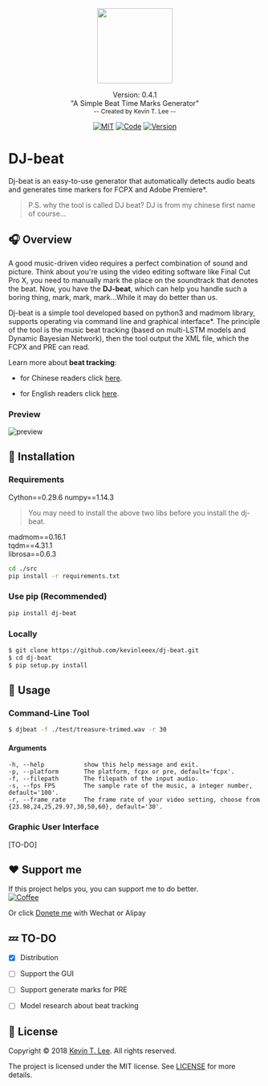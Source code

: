 
<div align="center"><img style="display:inline-block" width='150' src="./assets/DJbeat-logo.png"/><p>
    <span style="font-size: 14px">Version: 0.4.1</span><br>
    <span>"A Simple Beat Time Marks Generator"</span><br>
    <span style="font-size: 12px;color= #95dafc">-- Created by <a>Kevin T. Lee</a> --</span>
    </p>
    <a href="./LICENSE"><img alt="MIT" src="https://img.shields.io/github/license/mashape/apistatus.svg?&url=LICENSE&longCache=true&style=for-the-badge"></a>
        <a href="http://lidengju.com"><img alt="Code" src="https://img.shields.io/badge/Code%20with-Love-red.svg?longCache=true&style=for-the-badge"></a>
    <a href="https://github.com/kevinleeex/dj-beat/"><img alt="Version" src="https://img.shields.io/badge/Version-0.4.1-blue.svg?longCache=true&style=for-the-badge"></a>
</div>

# DJ-beat

Dj-beat is an easy-to-use generator that automatically detects audio beats and generates time markers for FCPX and Adobe Premiere*.

> P.S. why the tool is called DJ beat? DJ is from my chinese first name of course...

## :headphones: Overview

A good music-driven video requires a perfect combination of sound and picture. Think about you're using the video editing software like Final Cut Pro X, you need to manually mark the place on the soundtrack that denotes the beat. Now, you have the **DJ-beat**, which can help you handle such a boring thing, mark, mark, mark...While it may do better than us. 

Dj-beat is a simple tool developed based on python3 and madmom library, supports operating via command line and graphical interface*. The principle of the tool is the music beat tracking (based on multi-LSTM models and Dynamic Bayesian Network), then the tool output the XML file, which the FCPX and PRE can read.

Learn more about **beat tracking**:

- for Chinese readers click [here](https://github.com/kevinleeex/dj-beat/blob/master/post/beat_tracking_in_mir.ipynb). 

- for English readers click [here](https://www.analyticsvidhya.com/blog/2018/02/audio-beat-tracking-for-music-information-retrieval/).

### Preview

![preview](./assets/preview.png)

## :beer: Installation

### Requirements
Cython==0.29.6
numpy==1.14.3
> You may need to install the above two libs before you install the dj-beat.

madmom==0.16.1  
tqdm==4.31.1  
librosa==0.6.3  

```bash
cd ./src
pip install -r requirements.txt
```

### Use pip (Recommended)

```bash
pip install dj-beat
```

### Locally

```bash
$ git clone https://github.com/kevinleeex/dj-beat.git
$ cd dj-beat
$ pip setup.py install
```



## :star2: Usage

### Command-Line Tool

```bash
$ djbeat -f ./test/treasure-trimed.wav -r 30
```

#### Arguments

```
-h, --help           show this help message and exit.
-p, --platform       The platform, fcpx or pre, default='fcpx'.
-f, --filepath       The filepath of the input audio.
-s, --fps FPS        The sample rate of the music, a integer number, default='100'.
-r, --frame_rate     The frame rate of your video setting, choose from {23.98,24,25,29.97,30,50,60}, default='30'.
```

### Graphic User Interface

[TO-DO]

## :heart: Support me

If this project helps you, you can support me to do better.  
<a href="https://paypal.me/kevinleeex"><img alt="Coffee" src="https://img.shields.io/badge/PayPal_me_a-Coffee-7A501E.svg?longCache=true&style=for-the-badge"></a>

Or click <a href="http://lidengju.com/donate">Donete me</a> with Wechat or Alipay

## :zzz: TO-DO

- [x] Distribution
- [ ] Support the GUI
- [ ] Support generate marks for PRE
- [ ] Model research about beat tracking


## :paperclip: License

Copyright © 2018 [Kevin T. Lee](http://lidengju.com). All rights reserved. 

The project is licensed under the MIT license. See [LICENSE](./LICENSE) for more details.
